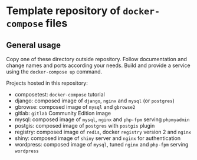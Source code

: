 
Template repository of `docker-compose` files
===========================================

General usage
-------------

Copy one of these directory outside repository. Follow documentation and change
names and ports according your needs. Build and provide a service using the
`docker-compose up` command.

Projects hosted in this repository:

* composetest: `docker-compose` tutorial
* django: composed image of `django`, `nginx` and `mysql` (or `postgres`)
* gbrowse: composed image of `mysql` and `gbrowse2`
* gitlab: `gitlab` Community Edition image
* mysql: composed image of `mysql`, `nginx` and `php-fpm` serving `phpmyadmin`
* postgis: composed image of `postgres` with `postgis` plugin
* registry: composed image of `redis`, docker `registry` version 2 and `nginx`
* shiny: composed image of `shiny` server and `nginx` for authentication
* wordpress: composed image of `mysql`, tuned `nginx` and `php-fpm` serving
  `wordpress`
